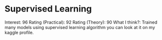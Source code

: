 # Supervised Learning

Interest: 96
Rating (Practical): 92
Rating (Theory): 90
What I think?: Trained many models using supervised learning algorithm you can look at it on my kaggle profile.